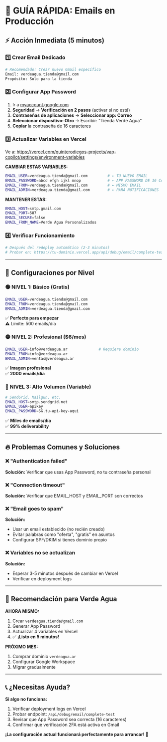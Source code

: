 # 🚀 GUÍA RÁPIDA: Emails en Producción

## ⚡ Acción Inmediata (5 minutos)

### 1️⃣ Crear Email Dedicado
```bash
# Recomendado: Crear nuevo Gmail específico
Email: verdeagua.tienda@gmail.com
Propósito: Solo para la tienda
```

### 2️⃣ Configurar App Password
1. Ir a [myaccount.google.com](https://myaccount.google.com)
2. **Seguridad** → **Verificación en 2 pasos** (activar si no está)
3. **Contraseñas de aplicaciones** → **Seleccionar app: Correo**
4. **Seleccionar dispositivo: Otro** → Escribir: "Tienda Verde Agua"
5. **Copiar** la contraseña de 16 caracteres

### 3️⃣ Actualizar Variables en Vercel
Ve a: https://vercel.com/quinterodiegos-projects/vap-copilot/settings/environment-variables

**CAMBIAR ESTAS VARIABLES:**
```bash
EMAIL_USER=verdeagua.tienda@gmail.com         # ← TU NUEVO EMAIL
EMAIL_PASSWORD=abcd efgh ijkl mnop            # ← APP PASSWORD DE 16 CARACTERES
EMAIL_FROM=verdeagua.tienda@gmail.com         # ← MISMO EMAIL
EMAIL_ADMIN=verdeagua.tienda@gmail.com        # ← PARA NOTIFICACIONES
```

**MANTENER ESTAS:**
```bash
EMAIL_HOST=smtp.gmail.com
EMAIL_PORT=587
EMAIL_SECURE=false
EMAIL_FROM_NAME=Verde Agua Personalizados
```

### 4️⃣ Verificar Funcionamiento
```bash
# Después del redeploy automático (2-3 minutos)
# Probar en: https://tu-dominio.vercel.app/api/debug/email/complete-test
```

---

## 📧 Configuraciones por Nivel

### 🟢 **NIVEL 1: Básico (Gratis)**
```bash
EMAIL_USER=verdeagua.tienda@gmail.com
EMAIL_FROM=verdeagua.tienda@gmail.com
EMAIL_ADMIN=verdeagua.tienda@gmail.com
```
✅ **Perfecto para empezar**  
⚠️ Límite: 500 emails/día

### 🟡 **NIVEL 2: Profesional ($6/mes)**
```bash
EMAIL_USER=info@verdeagua.ar              # Requiere dominio
EMAIL_FROM=info@verdeagua.ar
EMAIL_ADMIN=ventas@verdeagua.ar
```
✅ **Imagen profesional**  
✅ **2000 emails/día**

### 🔴 **NIVEL 3: Alto Volumen (Variable)**
```bash
# SendGrid, Mailgun, etc.
EMAIL_HOST=smtp.sendgrid.net
EMAIL_USER=apikey
EMAIL_PASSWORD=SG.tu-api-key-aqui
```
✅ **Miles de emails/día**  
✅ **99% deliverability**

---

## 🔥 Problemas Comunes y Soluciones

### ❌ "Authentication failed"
**Solución:** Verificar que usas App Password, no tu contraseña personal

### ❌ "Connection timeout"
**Solución:** Verificar que EMAIL_HOST y EMAIL_PORT son correctos

### ❌ "Email goes to spam"
**Solución:** 
- Usar un email establecido (no recién creado)
- Evitar palabras como "oferta", "gratis" en asuntos
- Configurar SPF/DKIM si tienes dominio propio

### ❌ Variables no se actualizan
**Solución:** 
- Esperar 3-5 minutos después de cambiar en Vercel
- Verificar en deployment logs

---

## 🎯 Recomendación para Verde Agua

**AHORA MISMO:**
1. Crear `verdeagua.tienda@gmail.com`
2. Generar App Password
3. Actualizar 4 variables en Vercel
4. ✅ **¡Listo en 5 minutos!**

**PRÓXIMO MES:**
1. Comprar dominio `verdeagua.ar`
2. Configurar Google Workspace
3. Migrar gradualmente

---

## 📞 ¿Necesitas Ayuda?

**Si algo no funciona:**
1. Verificar deployment logs en Vercel
2. Probar endpoint: `/api/debug/email/complete-test`
3. Revisar que App Password sea correcta (16 caracteres)
4. Confirmar que verificación 2FA está activa en Gmail

**¡La configuración actual funcionará perfectamente para arrancar!** 🚀
